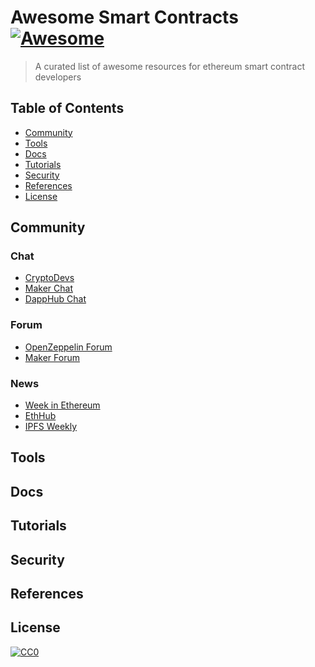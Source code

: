 # Awesome Smart Contracts [![Awesome](https://cdn.rawgit.com/sindresorhus/awesome/d7305f38d29fed78fa85652e3a63e154dd8e8829/media/badge.svg)](https://github.com/sindresorhus/awesome)

> A curated list of awesome resources for ethereum smart contract developers

## Table of Contents

- [Community](#community)
- [Tools](#tools)
- [Docs](#docs)
- [Tutorials](#tutorials)
- [Security](#security)
- [References](#references)
- [License](#license)

## Community

### Chat
- [CryptoDevs](https://discord.gg/NC9D7x)
- [Maker Chat](https://chat.makerdao.com)
- [DappHub Chat](https://dapphub.chat)

### Forum
- [OpenZeppelin Forum](https://forum.openzeppelin.com/)
- [Maker Forum](https://forum.makerdao.com/)

### News
- [Week in Ethereum](https://weekinethereumnews.com/)
- [EthHub](https://ethhub.substack.com/)
- [IPFS Weekly](https://ipfs.us4.list-manage.com/subscribe?u=25473244c7d18b897f5a1ff6b&id=cad54b2230)

## Tools

## Docs

## Tutorials

## Security


## References




## License

[![CC0](https://licensebuttons.net/p/zero/1.0/88x31.png)](https://creativecommons.org/publicdomain/zero/1.0/)
